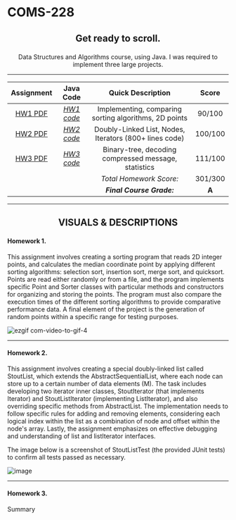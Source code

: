 # COMS-228


<h2><p align="center">Get ready to scroll.</p> </h2>

<p align="center">Data Structures and Algorithms course, using Java. I was required to implement three large projects.</p>

___________

| **Assignment** | **Java Code** | **Quick Description** |**Score** 
| :-------------: | :-------------: | :-------------: | :-------------: |
| <a href="https://github.com/mccnick/COMS-228/blob/main/HW1.pdf">HW1 PDF</a> | <a href="https://github.com/mccnick/COMS-228/tree/main/src/edu/iastate/cs228/hw1">*HW1 code*</a> | Implementing, comparing sorting algorithms, 2D points | 90/100 |
| <a href="https://github.com/mccnick/COMS-228/blob/main/HW2.pdf">HW2 PDF</a> | <a href="https://github.com/mccnick/COMS-228/blob/main/src/edu/iastate/cs228/hw2/StoutList.java">*HW2 code*</a> | Doubly-Linked List, Nodes, Iterators (800+ lines code) | 100/100 |
| <a href="https://github.com/mccnick/COMS-228/blob/main/HW3.pdf">HW3 PDF</a> | <a href="https://github.com/mccnick/COMS-228/blob/main/src/edu/iastate/cs228/hw3/MsgTree.java">*HW3 code*</a> | Binary-tree, decoding compressed message, statistics | 111/100 |
|  | | <i>Total Homework Score:</i> | 301/300 |
|  | | <b><i>Final Course Grade:</i></b> | <b>A</b> |

___________

<h2><p align="center"> VISUALS & DESCRIPTIONS </p> </h2>

<h4>Homework 1. </h4>
<p align="center"></p>
<p align="left"></p>
<p align="left">
This assignment involves creating a sorting program that reads 2D integer points, and calculates the median coordinate point by applying different sorting algorithms: selection sort, insertion sort, merge sort, and quicksort. Points are read either randomly or from a file, and the program implements specific Point and Sorter classes with particular methods and constructors for organizing and storing the points. The program must also compare the execution times of the different sorting algorithms to provide comparative performance data. A final element of the project is the generation of random points within a specific range for testing purposes.
</p>


![ezgif com-video-to-gif-4](https://github.com/mccnick/COMS-228/assets/91184284/3ef76668-03c0-4715-ab7e-664b561c23fc)


___________

<h4>Homework 2. </h4>
<p align="left">This assignment involves creating a special doubly-linked list called StoutList, which extends the AbstractSequentialList, where each node can store up to a certain number of data elements (M). The task includes developing two iterator inner classes, StoutIterator (that implements Iterator<E>) and StoutListIterator (implementing ListIterator<E>), and also overriding specific methods from AbstractList. The implementation needs to follow specific rules for adding and removing elements, considering each logical index within the list as a combination of node and offset within the node's array. Lastly, the assignment emphasizes on effective debugging and understanding of list and listIterator interfaces.

The image below is a screenshot of StoutListTest (the provided JUnit tests) to confirm all tests passed as necessary. </p>

![image](https://github.com/mccnick/COMS-228/assets/91184284/653bab2b-a4c1-4ae0-a01e-e314dc6728b4)


___________


<h4>Homework 3. </h4> Summary

